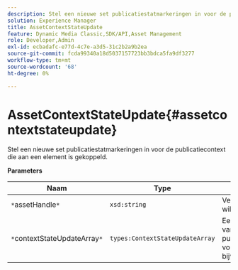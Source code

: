 ```yaml
---
description: Stel een nieuwe set publicatiestatmarkeringen in voor de publicatiecontext die aan een element is gekoppeld.
solution: Experience Manager
title: AssetContextStateUpdate
feature: Dynamic Media Classic,SDK/API,Asset Management
role: Developer,Admin
exl-id: ecbadafc-e77d-4c7e-a3d5-31c2b2a9b2ea
source-git-commit: fcda99340a18d5037157723bb3bdca5fa9df3277
workflow-type: tm+mt
source-wordcount: '68'
ht-degree: 0%

---
```


# AssetContextStateUpdate{#assetcontextstateupdate}

Stel een nieuwe set publicatiestatmarkeringen in voor de publicatiecontext die aan een element is gekoppeld.

**Parameters**

| Naam | Type | Beschrijving |
|---|---|---|
| `*`assetHandle`*` | `xsd:string` | Verwerk het element dat u wilt bijwerken. |
| `*`contextStateUpdateArray`*` | `types:ContextStateUpdateArray` | Een array met statussen van publicatiecontactpersonen voor het element dat u wilt bijwerken. |
